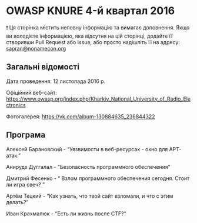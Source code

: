 # OWASP KNURE 4-й квартал 2016

:exclamation: Ця сторінка містить неповну інформацію та вимагає доповнення. Якщо ви володієте інформацією, яка відсутня на цій сторінці, додайте її створивши Pull Request або Issue, або просто надішліть її на адресу: sapran@nonamecon.org

## Загальні відомості

Дата проведення: 12 листопада 2016 р.

Офіційний веб-сайт: https://www.owasp.org/index.php/Kharkiv_National_University_of_Radio_Electronics

Фотогалерея: https://vk.com/album-130884635_236844322

## Програма

Алексей Барановский - “Уязвимости в веб-ресурсах - окно для APT-атак.”

Анирудх Дуггалал - "Безопасность программного обеспечения"

Дмитрий Фесенко - “ Взлом программного обеспечения сегодня. Стоит ли игра свеч? ” 

Артём Тецкий  - “Как узнать, что твой сайт взломали, и что с этим делать?” 

Иван Крахмалюк - "Есть ли жизнь после CTF?" 